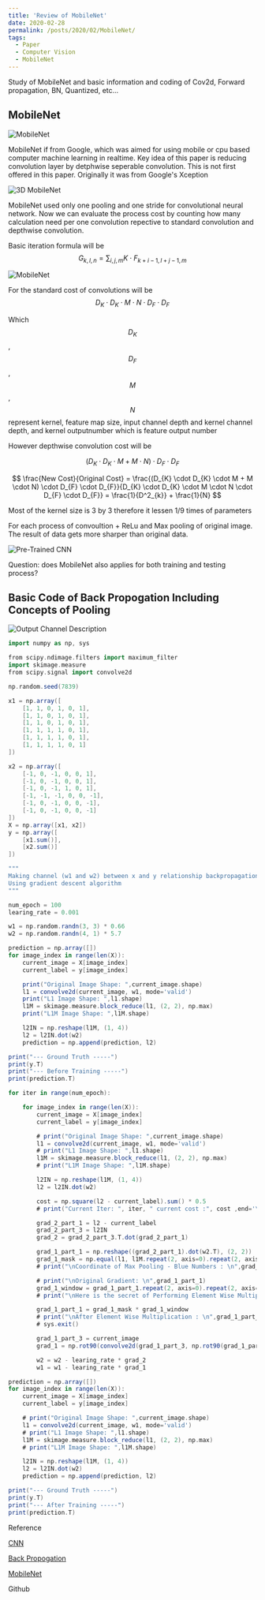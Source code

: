 ```yaml
---
title: 'Review of MobileNet'
date: 2020-02-28
permalink: /posts/2020/02/MobileNet/
tags:
  - Paper
  - Computer Vision
  - MobileNet
---
```


Study of MobileNet and basic information and coding of Cov2d, Forward propagation, BN, Quantized, etc...

## MobileNet
![MobileNet](/images/MobileNet.jpg)

MobileNet if from Google, which was aimed for using mobile or cpu based computer machine learning in realtime.
Key idea of this paper is reducing convolution layer by detphwise seperable convolution. This is not first offered in this paper. Originally it was from Google's Xception

![3D MobileNet](/images/MobileNet_3D.png)

MobileNet used only one pooling and one stride for convolutional neural network.
Now we can evaluate the process cost by counting how many calculation need per one convolution repective to standard convolution and depthwise convolution.

Basic iteration formula will be 
$$ 
G_{k,l,n} = \sum_{i,j,m} K_{} \cdot F_{k+i-1,l+j-1,m}
$$

![MobileNet](/images/MobileNet_DepthWise_CNN.PNG)

For the standard cost of convolutions will be 
$$
D_{K} \cdot D_{K} \cdot M \cdot N \cdot D_{F} \cdot D_{F}
$$

Which $$D_{K}$$, $$D_{F}$$, $$M$$, $$N$$ represent kernel, feature map size, input channel depth and kernel channel depth, and kernel outputnumber which is feature output number

However depthwise convolution cost will be 

$$
(D_{K} \cdot D_{K} \cdot M + M \cdot N) \cdot D_{F} \cdot D_{F}
$$

$$
\frac{New Cost}{Original Cost} = \frac{(D_{K} \cdot D_{K} \cdot M + M \cdot N) \cdot D_{F} \cdot D_{F}}{D_{K} \cdot D_{K} \cdot M \cdot N \cdot D_{F} \cdot D_{F}} = \frac{1}{D^2_{k}} + \frac{1}{N}
$$

Most of the kernel size is 3 by 3 therefore it lessen 1/9 times of parameters

For each process of convoultion + ReLu and Max pooling of original image.
The result of data gets more sharper than original data.

![Pre-Trained CNN](/images/Pre_Trained_CNN_MobileNet.jpg)

Question: does MobileNet also applies for both training and testing process?

## Basic Code of Back Propogation Including Concepts of Pooling

![Output Channel Description](/images/3D_CNN_Figure.png)

```groovy
import numpy as np, sys

from scipy.ndimage.filters import maximum_filter
import skimage.measure
from scipy.signal import convolve2d

np.random.seed(7839)

x1 = np.array([
    [1, 1, 0, 1, 0, 1],
    [1, 1, 0, 1, 0, 1],
    [1, 1, 0, 1, 0, 1],
    [1, 1, 1, 1, 0, 1],
    [1, 1, 1, 1, 0, 1],
    [1, 1, 1, 1, 0, 1]
])

x2 = np.array([
    [-1, 0, -1, 0, 0, 1],
    [-1, 0, -1, 0, 0, 1],
    [-1, 0, -1, 1, 0, 1],
    [-1, -1, -1, 0, 0, -1],
    [-1, 0, -1, 0, 0, -1],
    [-1, 0, -1, 0, 0, -1]
])
X = np.array([x1, x2])
y = np.array([
    [x1.sum()],
    [x2.sum()]
])

"""
Making channel (w1 and w2) between x and y relationship backpropagation of including Max Pool without Activation Layer
Using gradient descent algorithm
"""

num_epoch = 100
learing_rate = 0.001

w1 = np.random.randn(3, 3) * 0.66
w2 = np.random.randn(4, 1) * 5.7

prediction = np.array([])
for image_index in range(len(X)):
    current_image = X[image_index]
    current_label = y[image_index]

    print("Original Image Shape: ",current_image.shape)
    l1 = convolve2d(current_image, w1, mode='valid')
    print("L1 Image Shape: ",l1.shape)
    l1M = skimage.measure.block_reduce(l1, (2, 2), np.max)
    print("L1M Image Shape: ",l1M.shape)

    l2IN = np.reshape(l1M, (1, 4))
    l2 = l2IN.dot(w2)
    prediction = np.append(prediction, l2)

print("--- Ground Truth -----")
print(y.T)
print("--- Before Training -----")
print(prediction.T)

for iter in range(num_epoch):

    for image_index in range(len(X)):
        current_image = X[image_index]
        current_label = y[image_index]

        # print("Original Image Shape: ",current_image.shape)
        l1 = convolve2d(current_image, w1, mode='valid')
        # print("L1 Image Shape: ",l1.shape)
        l1M = skimage.measure.block_reduce(l1, (2, 2), np.max)
        # print("L1M Image Shape: ",l1M.shape)

        l2IN = np.reshape(l1M, (1, 4))
        l2 = l2IN.dot(w2)

        cost = np.square(l2 - current_label).sum() * 0.5
        # print("Current Iter: ", iter, " current cost :", cost ,end='\r')

        grad_2_part_1 = l2 - current_label
        grad_2_part_3 = l2IN
        grad_2 = grad_2_part_3.T.dot(grad_2_part_1)

        grad_1_part_1 = np.reshape((grad_2_part_1).dot(w2.T), (2, 2))
        grad_1_mask = np.equal(l1, l1M.repeat(2, axis=0).repeat(2, axis=1)).astype(int)
        # print("\nCoordinate of Max Pooling - Blue Numbers : \n",grad_1_mask)

        # print("\nOriginal Gradient: \n",grad_1_part_1)
        grad_1_window = grad_1_part_1.repeat(2, axis=0).repeat(2, axis=1)
        # print("\nHere is the secret of Performing Element Wise Multiplication : \n",grad_1_window)

        grad_1_part_1 = grad_1_mask * grad_1_window
        # print("\nAfter Element Wise Multiplication : \n",grad_1_part_1)
        # sys.exit()

        grad_1_part_3 = current_image
        grad_1 = np.rot90(convolve2d(grad_1_part_3, np.rot90(grad_1_part_1, 2), mode='valid'), 2)

        w2 = w2 - learing_rate * grad_2
        w1 = w1 - learing_rate * grad_1

prediction = np.array([])
for image_index in range(len(X)):
    current_image = X[image_index]
    current_label = y[image_index]

    # print("Original Image Shape: ",current_image.shape)
    l1 = convolve2d(current_image, w1, mode='valid')
    # print("L1 Image Shape: ",l1.shape)
    l1M = skimage.measure.block_reduce(l1, (2, 2), np.max)
    # print("L1M Image Shape: ",l1M.shape)

    l2IN = np.reshape(l1M, (1, 4))
    l2 = l2IN.dot(w2)
    prediction = np.append(prediction, l2)

print("--- Ground Truth -----")
print(y.T)
print("--- After Training -----")
print(prediction.T)
```


Reference

[CNN](https://www.youtube.com/watch?v=iaSUYvmCekI)

[Back Propogation](https://medium.com/the-bioinformatics-press/only-numpy-understanding-back-propagation-for-max-pooling-layer-in-multi-layer-cnn-with-example-f7be891ee4b4)

[MobileNet](https://arxiv.org/pdf/1704.04861.pdf)

Github
